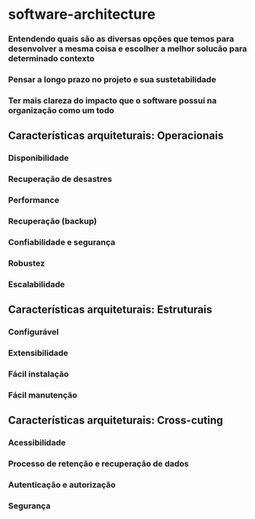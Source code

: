 # software-architecture

### Entendendo quais são as diversas opções que temos para desenvolver a mesma coisa e escolher a melhor solucão para determinado contexto 
### Pensar a longo prazo no projeto e sua sustetabilidade 
### Ter mais clareza do impacto que o software possui na organização como um todo


## Características arquiteturais: Operacionais
### Disponibilidade
### Recuperação de desastres
### Performance
### Recuperação (backup)
### Confiabilidade e segurança
### Robustez
### Escalabilidade

## Características arquiteturais: Estruturais
### Configurável
### Extensibilidade
### Fácil instalação
### Fácil manutenção

## Características arquiteturais: Cross-cuting
### Acessibilidade
### Processo de retenção e recuperação de dados
### Autenticação e autorização
### Segurança


